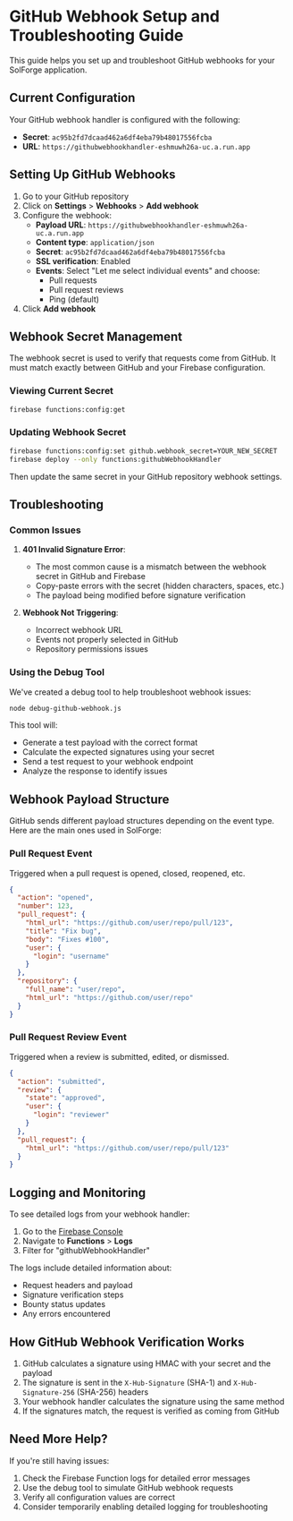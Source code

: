 # GitHub Webhook Setup and Troubleshooting Guide

This guide helps you set up and troubleshoot GitHub webhooks for your SolForge application.

## Current Configuration

Your GitHub webhook handler is configured with the following:

- **Secret**: `ac95b2fd7dcaad462a6df4eba79b48017556fcba`
- **URL**: `https://githubwebhookhandler-eshmuwh26a-uc.a.run.app`

## Setting Up GitHub Webhooks

1. Go to your GitHub repository
2. Click on **Settings** > **Webhooks** > **Add webhook**
3. Configure the webhook:
   - **Payload URL**: `https://githubwebhookhandler-eshmuwh26a-uc.a.run.app`
   - **Content type**: `application/json`
   - **Secret**: `ac95b2fd7dcaad462a6df4eba79b48017556fcba`
   - **SSL verification**: Enabled
   - **Events**: Select "Let me select individual events" and choose:
     - Pull requests
     - Pull request reviews
     - Ping (default)
4. Click **Add webhook**

## Webhook Secret Management

The webhook secret is used to verify that requests come from GitHub. It must match exactly between GitHub and your Firebase configuration.

### Viewing Current Secret

```bash
firebase functions:config:get
```

### Updating Webhook Secret

```bash
firebase functions:config:set github.webhook_secret=YOUR_NEW_SECRET
firebase deploy --only functions:githubWebhookHandler
```

Then update the same secret in your GitHub repository webhook settings.

## Troubleshooting

### Common Issues

1. **401 Invalid Signature Error**:
   - The most common cause is a mismatch between the webhook secret in GitHub and Firebase
   - Copy-paste errors with the secret (hidden characters, spaces, etc.)
   - The payload being modified before signature verification

2. **Webhook Not Triggering**:
   - Incorrect webhook URL
   - Events not properly selected in GitHub
   - Repository permissions issues

### Using the Debug Tool

We've created a debug tool to help troubleshoot webhook issues:

```bash
node debug-github-webhook.js
```

This tool will:
- Generate a test payload with the correct format
- Calculate the expected signatures using your secret
- Send a test request to your webhook endpoint
- Analyze the response to identify issues

## Webhook Payload Structure

GitHub sends different payload structures depending on the event type. Here are the main ones used in SolForge:

### Pull Request Event

Triggered when a pull request is opened, closed, reopened, etc.

```json
{
  "action": "opened",
  "number": 123,
  "pull_request": {
    "html_url": "https://github.com/user/repo/pull/123",
    "title": "Fix bug",
    "body": "Fixes #100",
    "user": {
      "login": "username"
    }
  },
  "repository": {
    "full_name": "user/repo",
    "html_url": "https://github.com/user/repo"
  }
}
```

### Pull Request Review Event

Triggered when a review is submitted, edited, or dismissed.

```json
{
  "action": "submitted",
  "review": {
    "state": "approved",
    "user": {
      "login": "reviewer"
    }
  },
  "pull_request": {
    "html_url": "https://github.com/user/repo/pull/123"
  }
}
```

## Logging and Monitoring

To see detailed logs from your webhook handler:

1. Go to the [Firebase Console](https://console.firebase.google.com/)
2. Navigate to **Functions** > **Logs**
3. Filter for "githubWebhookHandler"

The logs include detailed information about:
- Request headers and payload
- Signature verification steps
- Bounty status updates
- Any errors encountered

## How GitHub Webhook Verification Works

1. GitHub calculates a signature using HMAC with your secret and the payload
2. The signature is sent in the `X-Hub-Signature` (SHA-1) and `X-Hub-Signature-256` (SHA-256) headers
3. Your webhook handler calculates the signature using the same method
4. If the signatures match, the request is verified as coming from GitHub

## Need More Help?

If you're still having issues:

1. Check the Firebase Function logs for detailed error messages
2. Use the debug tool to simulate GitHub webhook requests
3. Verify all configuration values are correct
4. Consider temporarily enabling detailed logging for troubleshooting 